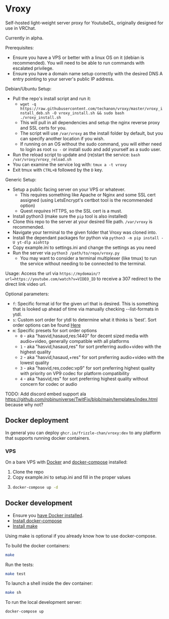 # Vroxy
Self-hosted light-weight server proxy for YoutubeDL, originally designed for use in VRChat.

Currently in alpha.

Prerequisites:
- Ensure you have a VPS or better with a linux OS on it (debian is recommended). You will need to be able to run commands with escalated privilege.
- Ensure you have a domain name setup correctly with the desired DNS A entry pointing to your server's public IP address.

Debian/Ubuntu Setup:
- Pull the repo's install script and run it:  
    - `wget -q https://raw.githubusercontent.com/techanon/vroxy/master/vroxy_install_deb.sh -O vroxy_install.sh && sudo bash ./vroxy_install.sh`
    - This will pull in all dependencies and setup the nginx reverse proxy and SSL certs for you.
    - The script will use `/var/vroxy` as the install folder by default, but you can specify another location if you wish.
    - If running on an OS without the sudo command, you will either need to login as root `su -` or install sudo and add yourself as a sudo user.
- Run the reload script to update and (re)start the service: `bash /var/vroxy/vroxy_reload.sh`
- You can examine the service log with: `tmux a -t vroxy`
- Exit tmux with `CTRL+B` followed by the `D` key.

Generic Setup:
- Setup a public facing server on your VPS or whatever.
    - This requires something like Apache or Nginx and some SSL cert assigned (using LetsEncrypt's certbot tool is the recommended option)
    - Quest _requires_ HTTPS, so the SSL cert is a must.
- Install python3 (make sure the `pip` tool is also installed)
- Clone this repo to the server at your desired file path. `/var/vroxy` is recommended.
- Navigate your terminal to the given folder that Vroxy was cloned into.
- Install the dependant packages for python via `python3 -m pip install -U yt-dlp aiohttp`
- Copy example.ini to settings.ini and change the settings as you need
- Run the server via `python3 /path/to/repo/vroxy.py`
    - You may want to consider a terminal multiplexer (like tmux) to run the service without needing to be connected to the terminal.

Usage:
Access the url via `https://mydomain/?url=https://youtube.com/watch?v=VIDEO_ID` to receive a 307 redirect to the direct link video url.

Optional parameters:
- `f`: Specific format id for the given url that is desired. This is something that is looked up ahead of time via manually checking --list-formats in ytdl.
- `s`: Custom sort order for ytdl to determine what it thinks is 'best'. Sort order options can be found [Here](https://github.com/yt-dlp/yt-dlp/blob/release/README.md#sorting-formats)
- `m`: Specific presets for sort order options
    - `0` - aka "hasvid,hasaud,res:1440" for decent sized media with audio+video, generally compatible with all platforms
    - `1` - aka "hasvid,hasaud,res" for sort preferring audio+video with the highest quality
    - `2` - aka "hasvid,hasaud,+res" for sort preferring audio+video with the lowest quality
    - `3` - aka "hasvid,res,codec:vp9" for sort preferring highest quality with priority on VP9 codec for platform compatibility
    - `4` - aka "hasvid,res" for sort preferring highest quality without concern for codec or audio


TODO: Add discord embed support ala https://github.com/robinuniverse/TwitFix/blob/main/templates/index.html because why not?

## Docker deployment

<!-- TODO: sub frizzle-chan container for official one -->
In general you can deploy `ghcr.io/frizzle-chan/vroxy:dev` to any platform that supports running docker containers.

### VPS

On a bare VPS with [Docker][docker-install] and [docker-compose][docker-compose-install] installed:
1. Clone the repo
2. Copy example.ini to setup.ini and fill in the proper values
3. ```sh
   docker-compose up -d
   ```

## Docker development

- Ensure you [have Docker installed][docker-install].
- [Install docker-compose][docker-compose-install]
- [Install make](https://command-not-found.com/make)

Using make is optional if you already know how to use docker-compose.

To build the docker containers:

```sh
make
```

Run the tests:

```sh
make test
```

To launch a shell inside the dev container:

```sh
make sh
```

To run the local development server:

```
docker-compose up
```

[docker-install]: https://docs.docker.com/engine/install/
[docker-compose-install]: https://docs.docker.com/compose/install/